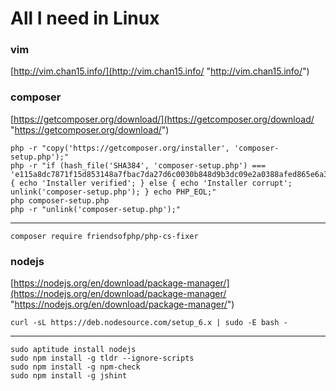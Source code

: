 # All I need in Linux

### vim

[http://vim.chan15.info/](http://vim.chan15.info/ "http://vim.chan15.info/")

### composer

[https://getcomposer.org/download/](https://getcomposer.org/download/ "https://getcomposer.org/download/")

    php -r "copy('https://getcomposer.org/installer', 'composer-setup.php');"
    php -r "if (hash_file('SHA384', 'composer-setup.php') === 'e115a8dc7871f15d853148a7fbac7da27d6c0030b848d9b3dc09e2a0388afed865e6a3d6b3c0fad45c48e2b5fc1196ae') { echo 'Installer verified'; } else { echo 'Installer corrupt'; unlink('composer-setup.php'); } echo PHP_EOL;"
    php composer-setup.php
    php -r "unlink('composer-setup.php');"

---

	composer require friendsofphp/php-cs-fixer

### nodejs

[https://nodejs.org/en/download/package-manager/](https://nodejs.org/en/download/package-manager/ "https://nodejs.org/en/download/package-manager/")

    curl -sL https://deb.nodesource.com/setup_6.x | sudo -E bash -

---

	sudo aptitude install nodejs
	sudo npm install -g tldr --ignore-scripts
	sudo npm install -g npm-check
	sudo npm install -g jshint
